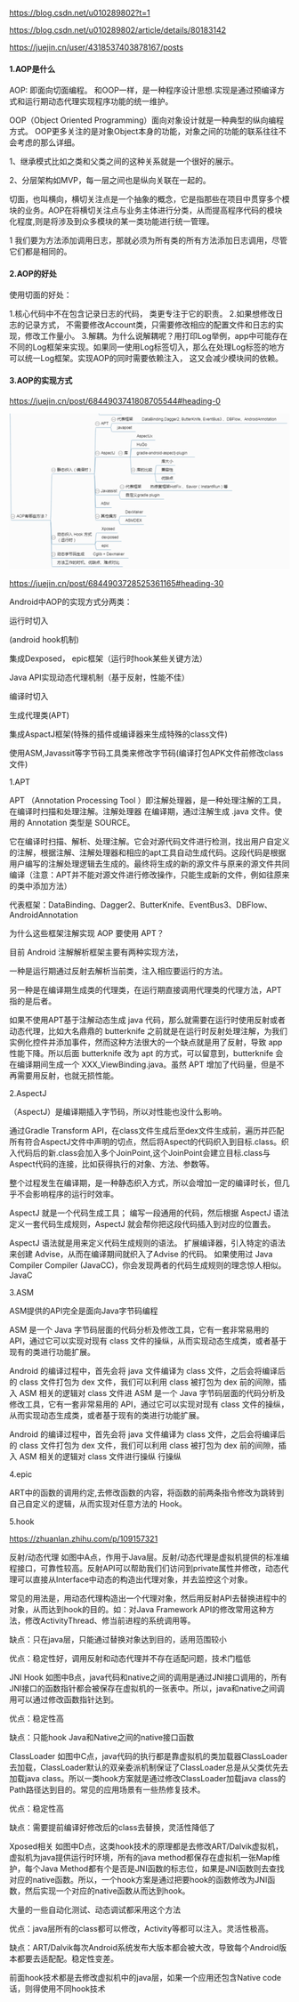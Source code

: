 https://blog.csdn.net/u010289802?t=1

https://blog.csdn.net/u010289802/article/details/80183142

https://juejin.cn/user/4318537403878167/posts

#### 1.AOP是什么



AOP:  即面向切面编程。 和OOP一样，是一种程序设计思想.实现是通过预编译方式和运行期动态代理实现程序功能的统一维护。


OOP（Object Oriented Programming）面向对象设计就是一种典型的纵向编程方式。
OOP更多关注的是对象Object本身的功能，对象之间的功能的联系往往不会考虑的那么详细。

1、继承模式比如之类和父类之间的这种关系就是一个很好的展示。


2、分层架构如MVP，每一层之间也是纵向关联在一起的。



切面，也叫横向，横切关注点是一个抽象的概念，它是指那些在项目中贯穿多个模块的业务。AOP在将横切关注点与业务主体进行分类，从而提高程序代码的模块化程度,则是将涉及到众多模块的某一类功能进行统一管理。

1 我们要为方法添加调用日志，那就必须为所有类的所有方法添加日志调用，尽管它们都是相同的。


#### 2.AOP的好处
使用切面的好处：

1.核心代码中不在包含记录日志的代码， 类更专注于它的职责。
2.如果想修改日志的记录方式， 不需要修改Account类，只需要修改相应的配置文件和日志的实现，修改工作量小。
3.解耦。为什么说解耦呢？用打印Log举例，app中可能存在不同的Log框架来实现。如果同一使用Log标签切入，那么在处理Log标签的地方可以统一Log框架。实现AOP的同时需要依赖注入， 这又会减少模块间的依赖。


#### 3.AOP的实现方式

https://juejin.cn/post/6844903741808705544#heading-0

 ![aop1](../../img/aop1.png)

https://juejin.cn/post/6844903728525361165#heading-30


Android中AOP的实现方式分两类：

运行时切入

(android hook机制)

集成Dexposed， epic框架（运行时hook某些关键方法）

Java API实现动态代理机制（基于反射，性能不佳）

编译时切入

生成代理类(APT)

集成AspactJ框架(特殊的插件或编译器来生成特殊的class文件)

使用ASM,Javassit等字节码工具类来修改字节码(编译打包APK文件前修改class文件)





1.APT

 APT （Annotation Processing Tool ）即注解处理器，是一种处理注解的工具， 在编译时扫描和处理注解。注解处理器 在编译期，通过注解生成 .java 文件。使用的 Annotation 类型是 SOURCE。

 它在编译时扫描、解析、处理注解。它会对源代码文件进行检测，找出用户自定义的注解，根据注解、注解处理器和相应的apt工具自动生成代码。这段代码是根据用户编写的注解处理逻辑去生成的。最终将生成的新的源文件与原来的源文件共同编译（注意：APT并不能对源文件进行修改操作，只能生成新的文件，例如往原来的类中添加方法）


 代表框架：DataBinding、Dagger2、ButterKnife、EventBus3、DBFlow、AndroidAnnotation

为什么这些框架注解实现 AOP 要使用 APT？

目前 Android 注解解析框架主要有两种实现方法，


一种是运行期通过反射去解析当前类，注入相应要运行的方法。

另一种是在编译期生成类的代理类，在运行期直接调用代理类的代理方法，APT 指的是后者。

如果不使用APT基于注解动态生成 java 代码，那么就需要在运行时使用反射或者动态代理，比如大名鼎鼎的 butterknife 之前就是在运行时反射处理注解，为我们实例化控件并添加事件，然而这种方法很大的一个缺点就是用了反射，导致 app 性能下降。所以后面 butterknife 改为 apt 的方式，可以留意到，butterknife 会在编译期间生成一个 XXX_ViewBinding.java。虽然 APT 增加了代码量，但是不再需要用反射，也就无损性能。


2.AspectJ

（AspectJ）是编译期插入字节码，所以对性能也没什么影响。

通过Gradle Transform API，在class文件生成后至dex文件生成前，遍历并匹配所有符合AspectJ文件中声明的切点，然后将Aspect的代码织入到目标.class。织入代码后的新.class会加入多个JoinPoint,这个JoinPoint会建立目标.class与Aspect代码的连接，比如获得执行的对象、方法、参数等。

整个过程发生在编译期，是一种静态织入方式，所以会增加一定的编译时长，但几乎不会影响程序的运行时效率。


AspectJ 就是一个代码生成工具；
编写一段通用的代码，然后根据 AspectJ 语法定义一套代码生成规则，AspectJ 就会帮你把这段代码插入到对应的位置去。


AspectJ 语法就是用来定义代码生成规则的语法。
扩展编译器，引入特定的语法来创建 Advise，从而在编译期间就织入了Advise 的代码。
如果使用过 Java Compiler Compiler (JavaCC)，你会发现两者的代码生成规则的理念惊人相似。JavaC





3.ASM

ASM提供的API完全是面向Java字节码编程

ASM 是一个 Java 字节码层面的代码分析及修改工具，它有一套非常易用的 API，通过它可以实现对现有 class 文件的操纵，从而实现动态生成类，或者基于现有的类进行功能扩展。

 Android 的编译过程中，首先会将 java 文件编译为 class 文件，之后会将编译后的 class 文件打包为 dex 文件，我们可以利用 class 被打包为 dex 前的间隙，插入 ASM 相关的逻辑对 class 文件进 ASM 是一个 Java 字节码层面的代码分析及修改工具，它有一套非常易用的 API，通过它可以实现对现有 class 文件的操纵，从而实现动态生成类，或者基于现有的类进行功能扩展。

 Android 的编译过程中，首先会将 java 文件编译为 class 文件，之后会将编译后的 class 文件打包为 dex 文件，我们可以利用 class 被打包为 dex 前的间隙，插入 ASM 相关的逻辑对 class 文件进行操纵
行操纵

4.epic

ART中的函数的调用约定,去修改函数的内容，将函数的前两条指令修改为跳转到自己自定义的逻辑，从而实现对任意方法的 Hook。



5.hook

https://zhuanlan.zhihu.com/p/109157321


反射/动态代理
如图中A点，作用于Java层。反射/动态代理是虚拟机提供的标准编程接口，可靠性较高。反射API可以帮助我们们访问到private属性并修改，动态代理可以直接从Interface中动态的构造出代理对象，并去监控这个对象。

常见的用法是，用动态代理构造出一个代理对象，然后用反射API去替换进程中的对象，从而达到hook的目的。如：对Java Framework API的修改常用这种方法，修改ActivityThread、修当前进程的系统调用等。

缺点：只在java层，只能通过替换对象达到目的，适用范围较小

优点：稳定性好，调用反射和动态代理并不存在适配问题，技术门槛低

JNI Hook
如图中B点，java代码和native之间的调用是通过JNI接口调用的，所有JNI接口的函数指针都会被保存在虚拟机的一张表中。所以，java和native之间调用可以通过修改函数指针达到。

优点：稳定性高

缺点：只能hook Java和Native之间的native接口函数

ClassLoader
如图中C点，java代码的执行都是靠虚拟机的类加载器ClassLoader去加载，ClassLoader默认的双亲委派机制保证了ClassLoader总是从父类优先去加载java class。所以一类hook方案就是通过修改ClassLoader加载java class的Path路径达到目的。常见的应用场景有一些热修复技术。

优点：稳定性高

缺点：需要提前编译好修改后的class去替换，灵活性降低了

Xposed相关
如图中D点，这类hook技术的原理都是去修改ART/Dalvik虚拟机，虚拟机为java提供运行时环境，所有的java method都保存在虚拟机一张Map维护，每个Java Method都有个是否是JNI函数的标志位，如果是JNI函数则去查找对应的native函数。所以，一个hook方案是通过把要hook的函数修改为JNI函数，然后实现一个对应的native函数从而达到hook。

大量的一些自动化测试、动态调试都采用这个方法

优点：java层所有的class都可以修改，Activity等都可以注入。灵活性极高。

缺点：ART/Dalvik每次Android系统发布大版本都会被大改，导致每个Android版本都要去适配配。稳定性变差。

前面hook技术都是去修改虚拟机中的java层，如果一个应用还包含Native code话，则得使用不同hook技术



